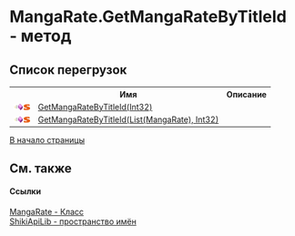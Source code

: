 # MangaRate.GetMangaRateByTitleId - метод
 


## Список&nbsp;перегрузок
<table><tr><th></th><th>Имя</th><th>Описание</th></tr><tr><td><img src="media/pubmethod.gif" /><img src="media/static.gif" /></td><td><a href="M_ShikiApiLib_MangaRate_GetMangaRateByTitleId_1.md">GetMangaRateByTitleId(Int32)</a></td><td /></tr><tr><td><img src="media/pubmethod.gif" /><img src="media/static.gif" /></td><td><a href="M_ShikiApiLib_MangaRate_GetMangaRateByTitleId.md">GetMangaRateByTitleId(List(MangaRate), Int32)</a></td><td /></tr></table>
<a href="#mangarate.getmangaratebytitleid---метод">В начало страницы</a>

## См. также


#### Ссылки
<a href="T_ShikiApiLib_MangaRate.md">MangaRate - Класс</a><br /><a href="N_ShikiApiLib.md">ShikiApiLib - пространство имён</a><br />